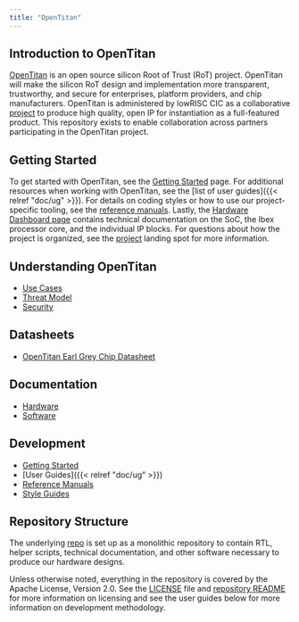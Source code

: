 ```yaml
---
title: "OpenTitan"
---
```


## Introduction to OpenTitan

[OpenTitan](https://opentitan.org) is an open source silicon Root of Trust (RoT) project.
OpenTitan will make the silicon RoT design and implementation more transparent, trustworthy, and secure for enterprises, platform providers, and chip manufacturers.
OpenTitan is administered by lowRISC CIC as a collaborative [project](./project_governance/README.md) to produce high quality, open IP for instantiation as a full-featured product.
This repository exists to enable collaboration across partners participating in the OpenTitan project.

## Getting Started

To get started with OpenTitan, see the [Getting Started](./guides/getting_started/src/README.md) page.
For additional resources when working with OpenTitan, see the [list of user guides]({{< relref "doc/ug" >}}).
For details on coding styles or how to use our project-specific tooling, see the [reference manuals](../util/README.md).
Lastly, the [Hardware Dashboard page](../hw/README.md) contains technical documentation on the SoC, the Ibex processor core, and the individual IP blocks.
For questions about how the project is organized, see the [project](./project_governance/README.md) landing spot for more information.

## Understanding OpenTitan

* [Use Cases](./use_cases/README.md)
* [Threat Model](./security/threat_model/README.md)
* [Security](./security/README.md)

## Datasheets

* [OpenTitan Earl Grey Chip Datasheet](../hw/top_earlgrey/doc/specification.md)

## Documentation

* [Hardware](../hw/README.md)
* [Software](../sw/README.md)

## Development

* [Getting Started](./guides/getting_started/src/README.md)
* [User Guides]({{< relref "doc/ug" >}})
* [Reference Manuals](../util/README.md)
* [Style Guides](./contributing/style_guides/README.md)

## Repository Structure

The underlying
[repo](http://www.github.com/lowrisc/opentitan)
is set up as a monolithic repository to contain RTL, helper scripts, technical documentation, and other software necessary to produce our hardware designs.

Unless otherwise noted, everything in the repository is covered by the Apache License, Version 2.0. See the [LICENSE](https://github.com/lowRISC/opentitan/blob/master/LICENSE) file and [repository README](https://github.com/lowRISC/opentitan/blob/master/README.md) for more information on licensing and see the user guides below for more information on development methodology.
